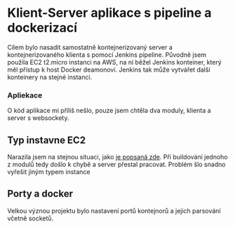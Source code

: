 # Klient-Server aplikace s pipeline a dockerizací
Cílem bylo nasadit samostatně kontejnerizovaný server a kontejnerizovaného klienta s pomocí Jenkins pipeline.
Původně jsem použila EC2 t2.micro instanci na AWS, na ní běžel Jenkins konteiner, který měl přístup k host Docker deamonovi. 
Jenkins tak může vytvářet další konteinery na stejné instanci. 

### Apliekace
O kód aplikace mi příliš nešlo, pouze jsem chtěla dva moduly, klienta a server s websockety.

## Typ instavne EC2
Narazila jsem na stejnou situaci, jako [je popsaná zde](https://stackoverflow.com/questions/57991172/aws-ec2-t2-micro-unlimited-jenkins-maven-very-slow-build-hangs). 
Při buildování jednoho z modulů tedy došlo k chybě a server přestal pracovat. Problém šlo snadno vyřešit jiným typem instance

## Porty a docker
Velkou význou projektu bylo nastavení portů kontejnorů a jejich parsování včetně socketů.
